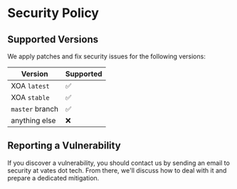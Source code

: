 # Security Policy

## Supported Versions

We apply patches and fix security issues for the following versions:

| Version         | Supported          |
| --------------- | ------------------ |
| XOA `latest`    | :white_check_mark: |
| XOA `stable`    | :white_check_mark: |
| `master` branch | :white_check_mark: |
| anything else   | :x:                |

## Reporting a Vulnerability

If you discover a vulnerability, you should contact us by sending an email to security at vates dot tech. From there, we'll discuss how to deal with it and prepare a dedicated mitigation.
